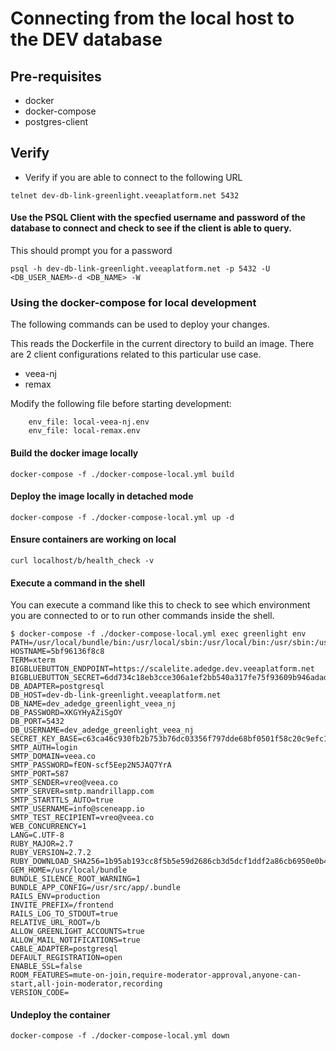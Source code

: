 # Connecting from the local host to the DEV database

## Pre-requisites

* docker
* docker-compose
* postgres-client

## Verify

* Verify if you are able to connect to the following URL

```shell
telnet dev-db-link-greenlight.veeaplatform.net 5432
```

####  Use the PSQL Client with the specfied username and password of the database to connect and check to see if the client is able to query. 

This should prompt you for a password
```
psql -h dev-db-link-greenlight.veeaplatform.net -p 5432 -U <DB_USER_NAEM>-d <DB_NAME> -W
```

### Using the docker-compose for local development

The following commands can be used to deploy your changes.

This reads the Dockerfile in the current directory to build an image. There are 2 client configurations
related to this particular use case.

* veea-nj
* remax

Modify the following file before starting development: 

```shell
    env_file: local-veea-nj.env
    env_file: local-remax.env
```
#### Build the docker image locally

```shell
docker-compose -f ./docker-compose-local.yml build
```
#### Deploy the image locally in detached mode 
```shell
docker-compose -f ./docker-compose-local.yml up -d
```

#### Ensure containers are working on local

```shell
curl localhost/b/health_check -v
```

#### Execute a command in the shell

You can execute a command like this to check to see which environment you are connected to or to run other 
commands inside the shell.

```shell
$ docker-compose -f ./docker-compose-local.yml exec greenlight env
PATH=/usr/local/bundle/bin:/usr/local/sbin:/usr/local/bin:/usr/sbin:/usr/bin:/sbin:/bin
HOSTNAME=5bf96136f8c8
TERM=xterm
BIGBLUEBUTTON_ENDPOINT=https://scalelite.adedge.dev.veeaplatform.net
BIGBLUEBUTTON_SECRET=6dd734c18eb3cce306a1ef2bb540a317fe75f93609b946adad9979eecd45e28c
DB_ADAPTER=postgresql
DB_HOST=dev-db-link-greenlight.veeaplatform.net
DB_NAME=dev_adedge_greenlight_veea_nj
DB_PASSWORD=XKGYHyAZiSgOY
DB_PORT=5432
DB_USERNAME=dev_adedge_greenlight_veea_nj
SECRET_KEY_BASE=c63ca46c930fb2b753b76dc03356f797dde68bf0501f58c20c9efc1f34f9bbc87dca590421f8a283463bb99fa825b021ab4be18bdd83c21f86680f869072c2b2
SMTP_AUTH=login
SMTP_DOMAIN=veea.co
SMTP_PASSWORD=fEON-scf5Eep2N5JAQ7YrA
SMTP_PORT=587
SMTP_SENDER=vreo@veea.co
SMTP_SERVER=smtp.mandrillapp.com
SMTP_STARTTLS_AUTO=true
SMTP_USERNAME=info@sceneapp.io
SMTP_TEST_RECIPIENT=vreo@veea.co
WEB_CONCURRENCY=1
LANG=C.UTF-8
RUBY_MAJOR=2.7
RUBY_VERSION=2.7.2
RUBY_DOWNLOAD_SHA256=1b95ab193cc8f5b5e59d2686cb3d5dcf1ddf2a86cb6950e0b4bdaae5040ec0d6
GEM_HOME=/usr/local/bundle
BUNDLE_SILENCE_ROOT_WARNING=1
BUNDLE_APP_CONFIG=/usr/src/app/.bundle
RAILS_ENV=production
INVITE_PREFIX=/frontend
RAILS_LOG_TO_STDOUT=true
RELATIVE_URL_ROOT=/b
ALLOW_GREENLIGHT_ACCOUNTS=true
ALLOW_MAIL_NOTIFICATIONS=true
CABLE_ADAPTER=postgresql
DEFAULT_REGISTRATION=open
ENABLE_SSL=false
ROOM_FEATURES=mute-on-join,require-moderator-approval,anyone-can-start,all-join-moderator,recording
VERSION_CODE=
```

#### Undeploy the container
```
docker-compose -f ./docker-compose-local.yml down
```

